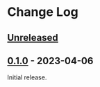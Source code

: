 # Change Log

## [Unreleased]


## [0.1.0] - 2023-04-06

Initial release.


[Unreleased]: https://github.com/cashapp/paraphrase/compare/0.1.0...HEAD
[0.1.0]: https://github.com/cashapp/paraphrase/releases/tag/0.1.0
